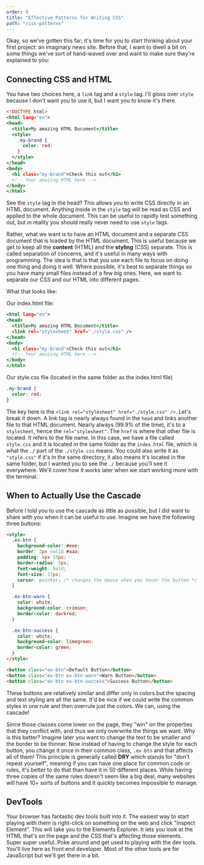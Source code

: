```yaml
---
order: 9
title: "Effective Patterns for Writing CSS"
path: "/css-patterns"
---
```


Okay, so we've gotten this far; it's time for you to start thinking about your first project: an imaginary news site. Before that, I want to dwell a bit on some things we've sort of hand-waved over and want to make sure they're explained to you:

## Connecting CSS and HTML

You have two choices here, a `link` tag and a `style` tag. I'll gloss over `style` because I don't want you to use it, but I want you to know it's there.

```htm
<!DOCTYPE html>
<html lang="en">
<head>
  <title>My amazing HTML Document</title>
  <style>
    .my-brand {
      color: red;
    }
  </style>
</head>
<body>
  <h1 class="my-brand">Check this out</h1>
  <!-- Your amazing HTML here -->
</body>
</html>
```

See the `style` tag in the head? This allows you to write CSS directly in an HTML document. Anything inside in the `style` tag will be read as CSS and applied to the whole document. This can be useful to rapidly test something out, but in reality you should really never need to use `style` tags.

Rather, what we want is to have an HTML document and a separate CSS document that is loaded by the HTML document. This is useful because we get to keep all the **content** (HTML) and the **styling** (CSS) separate. This is called separation of concerns, and it's useful in many ways with programming. The idea is that is that you use each file to focus on doing one thing and doing it well. Where possible, it's best to separate things so you have many small files instead of a few big ones. Here, we want to separate our CSS and our HTML into different pages.

What that looks like:

Our index.html file:

```htm
<html lang="en">
<head>
  <title>My amazing HTML Document</title>
  <link rel="stylesheet" href="./style.css" />
</head>
<body>
  <h1 class="my-brand">Check this out</h1>
  <!-- Your amazing HTML here -->
</body>
</html>
```

Our style.css file (located in the same folder as the index.html file)

```css
.my-brand {
  color: red;
}
```

The key here is the `<link rel="stylesheet" href="./style.css" />`. Let's break it down. A link tag is nearly always found in the `head` and links another file to that HTML document. Nearly always (99.9% of the time), it's to a `stylesheet`, hence the `rel="stylesheet"`. The `href` is where that other file is located. It refers to the file name. In this case, we have a file called `style.css` and it is located in the same folder as the `index.html` file, which is what the `./` part of the `./style.css` means. You could also write it as `"style.css"` if it's in the same directory, it also means it's located in the same folder, but I wanted you to see the `./` because you'll see it everywhere. We'll cover how it works later when we start working more with the terminal.

## When to Actually Use the Cascade

Before I told you to use the cascade as little as possible, but I did want to share with you when it can be useful to use. Imagine we have the following three buttons:

```html
<style>
  .ex-btn {
    background-color: #eee;
    border: 2px solid #aaa;
    padding: 4px 15px;
    border-radius: 5px;
    font-weight: bold;
    font-size: 17px;
    cursor: pointer; /* changes the mouse when you hover the button */
  }

  .ex-btn-warn {
    color: white;
    background-color: crimson;
    border-color: darkred;
  }

  .ex-btn-success {
    color: white;
    background-color: limegreen;
    border-color: green;
  }
</style>

<button class="ex-btn">Default Button</button>
<button class="ex-btn ex-btn-warn">Warn Button</button>
<button class="ex-btn ex-btn-success">Success Button</button>
```

These buttons are relatively similar and differ only in colors but the spacing and text styling are all the same. It'd be nice if we could write the common styles in one rule and then overrule just the colors. We can, using the cascade!

Since those classes come lower on the page, they "win" on the properties that they conflict with, and thus we only overwrite the things we want. Why is this better? Imagine later you want to change the text to be smaller and the border to be thinner. Now instead of having to change the style for each button, you change it once in their common class, `.ex-btn` and that affects all of them! This principle is generally called **DRY** which stands for "don't repeat yourself", meaning if you can have one place for common code or rules, it's better to do that than have it in 50 different places. While having three copies of the same rules doesn't seem like a big deal, many websites will have 10+ sorts of buttons and it quickly becomes impossible to manage.

## DevTools

Your browser has fantastic dev tools built into it. The easiest way to start playing with them is right-click on something on the web and click "Inspect Element". This will take you to the Elements Explorer. It lets you look at the HTML that's on the page and the CSS that's affecting those elements. Super super useful. Poke around and get used to playing with the dev tools. You'll live here as front end developer. Most of the other tools are for JavaScript but we'll get there in a bit.
